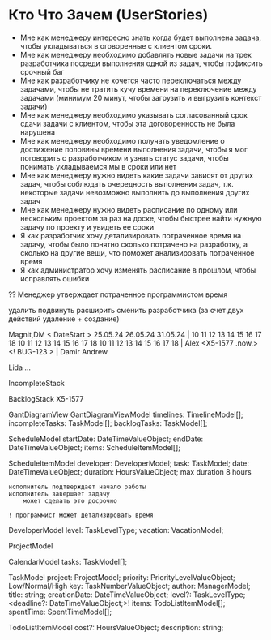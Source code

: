 # Кто Что Зачем (UserStories)
- Мне как менеджеру интересно знать когда будет выполнена задача, чтобы укладываться в оговоренные с клиентом сроки.
- Мне как менеджеру необходимо добавлять новые задачи на трек разработчика посреди выполнения одной из задач, чтобы пофиксить срочный баг
- Мне как разработчику не хочется часто переключаться между задачами, чтобы не тратить кучу времени на переключение между задачами 
(минимум 20 минут, чтобы загрузить и выгрузить контекст задачи)
- Мне как менеджеру необходимо указывать согласованный срок сдачи задачи с клиентом, чтобы эта договоренность не была нарушена
- Мне как менеджеру необходимо получать уведомление о достижение половины времени выполнения задачи, чтобы я мог поговорить с разработчиком и узнать статус задачи, чтобы понимать укладываемся мы в сроки или нет
- Мне как менеджеру нужно видеть какие задачи зависят от других задач, чтобы соблюдать очередность выполнения задач, т.к. некоторые задачи невозможно выполнить до выполнения других задач
- Мне как менеджеру нужно видеть расписание по одному или нескольким проектом за раз на доске, чтобы быстрее найти нужную задачу по проекту и увидеть ее сроки
- Я как разработчик хочу детализировать потраченное время на задачу, чтобы было понятно сколько потрачено на разработку, а сколько на другие вещи, что поможет анализировать потраченное время
- Я как администратор хочу изменять расписание в прошлом, чтобы исправлять ошибки

?? Менеджер утверждает потраченное программистом время

удалить
подвинуть
расширить
сменить разработчика (за счет двух действий удаление + создание)

Magnit,DM    < DateStart >
        25.05.24                     26.05.24                      31.05.24                    |
        10 11 12 13 14 15 16 17 18   10 11 12 13 14 15 16 17 18    10 11 12 13 14 15 16 17 18  |
Alex    <X5-1577            .now.>   <! BUG-123  ><X5-1577    >    <X5-1577                 >  | <X5-1577    >
Damir   <X5-1234                 >   <X5-1244  >  <X5-1234                                 >
Andrew  <LW-1567                    > <XXXXXXXXX> <LW-1567                    > <Vacation>

Lida                                                <X5-1234  >
...

IncompleteStack

BacklogStack
X5-1577

GantDiagramView
GantDiagramViewModel
    timelines: TimelineModel[];
    incompleteTasks: TaskModel[];
    backlogTasks: TaskModel[];

ScheduleModel
    startDate: DateTimeValueObject;
    endDate: DateTimeValueObject;
    items: ScheduleItemModel[];

ScheduleItemModel
    developer: DeveloperModel;
    task: TaskModel;
    date: DateTimeValueObject;
    duration: HoursValueObject; max duration 8 hours

    исполнитель подтверждает начало работы
    исполнитель завершает задачу
        может сделать это досрочно

    ! программист может детализировать время


DeveloperModel
    level: TaskLevelType;
    vacation: VacationModel;


ProjectModel

CalendarModel
    tasks: TaskModel[];

TaskModel
    project: ProjectModel;
    priority: PriorityLevelValueObject; Low/Normal/High
    key: TaskNumberValueObject;
    author: ManagerModel;
    title: string;
    creationDate: DateTimeValueObject;
    level?: TaskLevelType;
    <deadline?: DateTimeValueObject;>!
    items: TodoListItemModel[];
    spentTime: SpentTimeModel[];

TodoListItemModel
    cost?: HoursValueObject;
    description: string;

